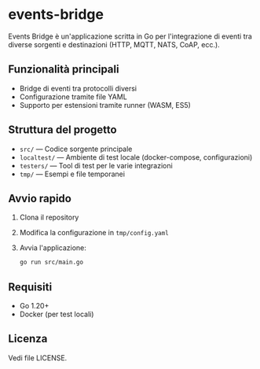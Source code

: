 # events-bridge

Events Bridge è un'applicazione scritta in Go per l'integrazione di eventi tra diverse sorgenti e destinazioni (HTTP, MQTT, NATS, CoAP, ecc.).

## Funzionalità principali

- Bridge di eventi tra protocolli diversi
- Configurazione tramite file YAML
- Supporto per estensioni tramite runner (WASM, ES5)

## Struttura del progetto

- `src/` — Codice sorgente principale
- `localtest/` — Ambiente di test locale (docker-compose, configurazioni)
- `testers/` — Tool di test per le varie integrazioni
- `tmp/` — Esempi e file temporanei

## Avvio rapido

1. Clona il repository
2. Modifica la configurazione in `tmp/config.yaml`
3. Avvia l'applicazione:

   ```sh
   go run src/main.go
   ```

## Requisiti

- Go 1.20+
- Docker (per test locali)

## Licenza

Vedi file LICENSE.
